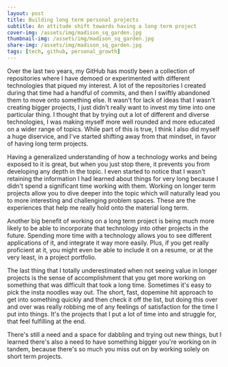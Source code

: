 ```yaml
---
layout: post
title: Building long term personal projects 
subtitle: An attitude shift towards having a long term project
cover-img: /assets/img/madison_sq_garden.jpg
thumbnail-img: /assets/img/madison_sq_garden.jpg
share-img: /assets/img/madison_sq_garden.jpg
tags: [tech, github, personal_growth]
---
```


Over the last two years, my GitHub has mostly been a collection of repositories where I have demoed or experimented with different technologies that piqued my interest. A lot of the repositories I created during that time had a handful of commits, and then I swiftly abandoned them to move onto something else. It wasn't for lack of ideas that I wasn't creating bigger projects, I just didn't really want to invest my time into one particular thing. I thought that by trying out a lot of different and diverse technologies, I was making myself more well rounded and more educated on a wider range of topics. While part of this is true, I think I also did myself a huge diservice, and I've started shifting away from that mindset, in favor of having long term projects.

Having a generalized understanding of how a technology works and being exposed to it is great, but when you just stop there, it prevents you from developing any depth in the topic. I even started to notice that I wasn't retaining the information I had learned about things for very long because I didn't spend a significant time working with them. Working on longer term projects allow you to dive deeper into the topic which will naturally lead you to more interesting and challenging problem spaces. These are the experiences that help me really hold onto the material long term.

Another big benefit of working on a long term project is being much more likely to be able to incorporate that technology into other projects in the future. Spending more time with a technology allows you to see different applications of it, and integrate it way more easily. Plus, if you get really proficient at it, you might even be able to include it on a resume, or at the very least, in a project portfolio.

The last thing that I totally underestimated when not seeing value in longer projects is the sense of accomplishment that you get more working on something that was difficult that took a long time. Sometimes it's easy to pick the insta noodles way out. The short, fast, dopemine hit approach to get into something quickly and then check it off the list, but doing this over and over was really robbing me of any feelings of satisfaction for the time I put into things. It's the projects that I put a lot of time into and struggle for, that feel fulfilling at the end.

There's still a need and a space for dabbling and trying out new things, but I learned there's also a need to have something bigger you're working on in tandem, because there's so much you miss out on by working solely on short term projects. 
